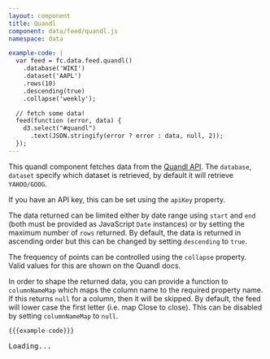 ```yaml
---
layout: component
title: Quandl
component: data/feed/quandl.js
namespace: data

example-code: |
  var feed = fc.data.feed.quandl()
    .database('WIKI')
    .dataset('AAPL')
    .rows(10)
    .descending(true)
    .collapse('weekly');

  // fetch some data!
  feed(function (error, data) {
    d3.select("#quandl")
      .text(JSON.stringify(error ? error : data, null, 2));
  });
---
```


This quandl component fetches data from the [Quandl API](https://www.quandl.com/docs/api#datasets). 
The `database`, `dataset` specify which dataset is retrieved, by default it will retrieve `YAHOO/GOOG`.

If you have an API key, this can be set using the `apiKey` property. 

The data returned can be limited either by date range using `start` and `end` (both must be provided as JavaScript `Date` instances) or by setting the maximum number of `rows` returned. By default, the data is returned in ascending order but this can be changed by setting `descending` to `true`.

The frequency of points can be controlled using the `collapse` property. Valid values for this are shown on the Quandl docs.

In order to shape the returned data, you can provide a function to `columnNameMap` which maps the column name to the required property name. If this returns `null` for a column, then it will be skipped. By default, the feed will lower case the first letter (i.e. map Close to close). This can be disabled by setting `columnNameMap` to `null`.
 
```js
{{{example-code}}}
```

<pre id="quandl">Loading...</pre>
<script type="text/javascript">
(function () {
    {{{example-code}}}
}());
</script>
